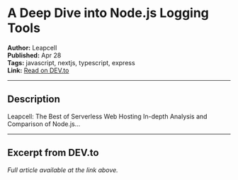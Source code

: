 # A Deep Dive into Node.js Logging Tools

**Author:** Leapcell  
**Published:** Apr 28  
**Tags:** javascript, nextjs, typescript, express  
**Link:** [Read on DEV.to](https://dev.to/leapcell/a-deep-dive-into-nodejs-logging-tools-2f9f)

---

## Description
Leapcell: The Best of Serverless Web Hosting           In-depth Analysis and Comparison of Node.js...

---

## Excerpt from DEV.to
*Full article available at the link above.*

